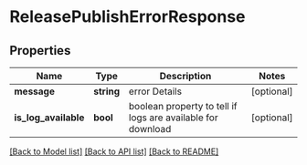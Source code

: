# ReleasePublishErrorResponse

## Properties
Name | Type | Description | Notes
------------ | ------------- | ------------- | -------------
**message** | **string** | error Details | [optional] 
**is_log_available** | **bool** | boolean property to tell if logs are available for download | [optional] 

[[Back to Model list]](../README.md#documentation-for-models) [[Back to API list]](../README.md#documentation-for-api-endpoints) [[Back to README]](../README.md)


